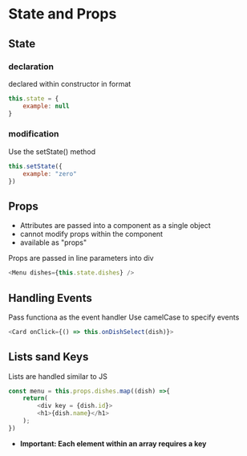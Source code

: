 # State and Props

## State

### declaration
declared within constructor in format
```js
this.state = {
    example: null
}
```

### modification
Use the setState() method
```js
this.setState({
    example: "zero"
})
```

## Props

- Attributes are passed into a component as a single object
- cannot modify props within the component
- available as "props"

Props are passed in line parameters into div
```js
<Menu dishes={this.state.dishes} />
```

## Handling Events
Pass functiona as the event handler
Use camelCase to specify events
```js
<Card onClick={() => this.onDishSelect(dish)}>
```

## Lists sand Keys
Lists are handled similar to JS
```js
const menu = this.props.dishes.map((dish) =>{
    return(
        <div key = {dish.id}>
        <h1>{dish.name}</h1>
    );
})
```

- **Important: Each element within an array requires a key**